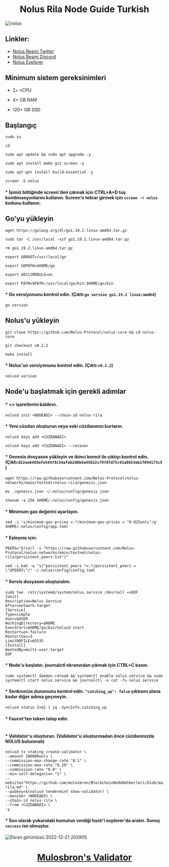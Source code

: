 # <h1 align="center"> Nolus Rila Node Guide Turkish </h1>
![nolus](https://user-images.githubusercontent.com/91866065/229474610-4d176205-3fdb-494c-8ba5-4e53d21f9db8.png)

## Linkler:
 * [Nolus Resmi Twitter](https://twitter.com/NolusProtocol)
 * [Nolus Resmi Discord](https://discord.gg/nolus-protocol)
 * [Nolus Explorer](https://explorer-rila.nolus.io/nolus-rila)
 
## Minimum sistem gereksinimleri

* 2+ vCPU

* 4+ GB RAM

* 120+ GB SSD

## Başlangıç
```
sudo su

cd

sudo apt update && sudo apt upgrade -y

sudo apt install make git screen -y

sudo apt-get install build-essential -y

screen -S nolus
```

#### * İşimiz bittiğinde screen'den çıkmak için CTRL+A+D tuş kombinasyonlarını kullanın. Screen'e tekrar girmek için `screen -r nolus` kodunu kullanın.

## Go'yu yükleyin
```
wget https://golang.org/dl/go1.19.2.linux-amd64.tar.gz

sudo tar -C /usr/local -xzf go1.19.2.linux-amd64.tar.gz

rm go1.19.2.linux-amd64.tar.gz

export GOROOT=/usr/local/go

export GOPATH=$HOME/go

export GO111MODULE=on

export PATH=$PATH:/usr/local/go/bin:$HOME/go/bin
```

#### * Go versiyonunu kontrol edin. (Çıktı:`go version go1.19.2 linux/amd64`)
```
go version
```

## Nolus'u yükleyin
```
git clone https://github.com/Nolus-Protocol/nolus-core && cd nolus-core

git checkout v0.2.2

make install
```

#### * Nolus'un versiyonunu kontrol edin. (Çıktı:`v0.2.2`)
```
nolusd version
```

## Node'u başlatmak için gerekli adımlar

#### * <> işaretlerini kaldırın.
```
nolusd init <NODEADI> --chain-id nolus-rila
```

#### * Yeni cüzdan oluşturun veya eski cüzdanınızı kurtarın.
```
nolusd keys add <CUZDANADI>

nolusd keys add <CUZDANADI> --recover
```

#### * Genesis dosyasını yükleyin ve ikinci komut ile çıktıyı kontrol edin. (Çıktı:`d22ea6488afe58478c54afeb2d6b5a45622c797dfd75c91a8653eb1f094173c5`)
```
wget https://raw.githubusercontent.com/Nolus-Protocol/nolus-networks/main/testnet/nolus-rila/genesis.json

mv ./genesis.json ~/.nolus/config/genesis.json

shasum -a 256 $HOME/.nolus/config/genesis.json
```

#### * Minimum gas değerini ayarlayın.
```
sed -i 's/minimum-gas-prices =.*/minimum-gas-prices = "0.025unls"/g' $HOME/.nolus/config/app.toml
```

#### * Eşleşme için:
```
PEERS="$(curl -s "https://raw.githubusercontent.com/Nolus-Protocol/nolus-networks/main/testnet/nolus-rila/persistent_peers.txt")"

sed -i.bak -e "s/^persistent_peers *=.*/persistent_peers = \"$PEERS\"/" ~/.nolus/config/config.toml
```

#### * Servis dosyasını oluşturalım.
```
sudo tee  /etc/systemd/system/nolus.service /dev/null <<EOF
[Unit]
Description=Nolus Service
After=network.target
[Service]
Type=simple
User=$USER
WorkingDirectory=$HOME
ExecStart=$HOME/go/bin/nolusd start
Restart=on-failure
RestartSec=3
LimitNOFILE=65535
[Install]
WantedBy=multi-user.target
EOF
```

#### * Node'u başlatın. journalctl ekranından çıkmak için CTRL+C basın.
```
sudo systemctl daemon-reload && systemctl enable nolus.service && sudo systemctl start nolus.service && journalctl -o cat -fu nolus.service
```

#### * Senkronize durumunu kontrol edin. `"catching_up": false` çıktısını alana kadar diğer adıma geçmeyin.
```
nolusd status 2>&1 | jq .SyncInfo.catching_up
```

#### * Faucet'ten token talep edin.
```

```

#### * Validator'u oluşturun. (Validator'u oluşturmadan önce cüzdanınızda NOLUS bulunmalı)
```
nolusd tx staking create-validator \
--amount 100000unls \
--commission-max-change-rate "0.1" \
--commission-max-rate "0.20" \
--commission-rate "0.0" \
--min-self-delegation "1" \
--website="https://github.com/mulosbron/BlockchainNodeRehberleri/blob/main/nolus-rila.md" \
--pubkey=$(nolusd tendermint show-validator) \
--moniker <NODEADI> \
--chain-id nolus-rila \
--from <CUZDANADI> \
-y
```

#### * Son olarak yukarıdaki komutun verdiği hash'i explorer'da aratın. Sonuç `success` ise olmuştur.
![Ekran görüntüsü 2022-12-21 202905](https://user-images.githubusercontent.com/91866065/208967689-1f8b360e-885f-40a5-af22-1338f323b327.png)

# <h1 align="center">[Mulosbron's Validator](https://testnet-2.nibiru.fi/validators/nibivaloper1ns372uy5fdy94mzny56dph7l30706lhkkctyme) </h1>
